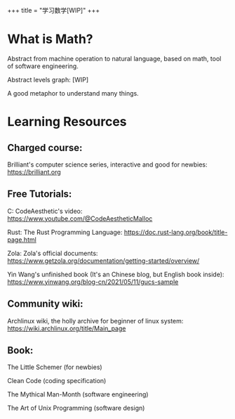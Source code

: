 +++
title = "学习数学[WIP]"
+++

# What is Math?

Abstract from machine operation to natural language, based on math, tool of software engineering.

Abstract levels graph: [WIP]

A good metaphor to understand many things.

# Learning Resources

## Charged course:

Brilliant's computer science series, interactive and good for newbies:
https://brilliant.org

## Free Tutorials:

C: CodeAesthetic's video:
https://www.youtube.com/@CodeAestheticMalloc

Rust: The Rust Programming Language:
https://doc.rust-lang.org/book/title-page.html

Zola: Zola's official documents:
https://www.getzola.org/documentation/getting-started/overview/

Yin Wang's unfinished book (It's an Chinese blog, but English book inside):
https://www.yinwang.org/blog-cn/2021/05/11/gucs-sample

## Community wiki:

Archlinux wiki, the holly archive for beginner of linux system:
https://wiki.archlinux.org/title/Main_page

## Book:

The Little Schemer (for newbies)

Clean Code (coding specification)

The Mythical Man-Month (software engineering)

The Art of Unix Programming (software design)

